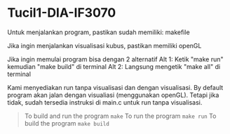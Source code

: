 # Tucil1-DIA-IF3070

Untuk menjalankan program, pastikan sudah memiliki:
makefile

Jika ingin menjalankan visualisasi kubus, pastikan memiliki openGL

Jika ingin memulai program bisa dengan 2 alternatif
Alt 1: Ketik "make run" kemudian "make build" di terminal
Alt 2: Langsung mengetik "make all" di terminal

Kami menyediakan run tanpa visualisasi dan dengan visualisasi.
By default program akan jalan dengan visualiasi (menggunakan openGL).
Tetapi jika tidak, sudah tersedia instruksi di main.c untuk run tanpa visualisasi.

> To build and run the program
> `make`
> To run the program
> `make run`
> To build the program
> `make build`

